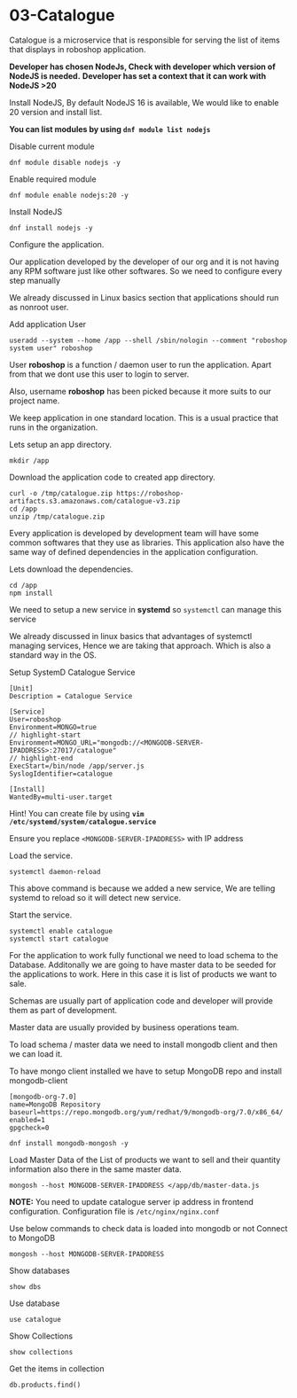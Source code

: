 
# 03-Catalogue

Catalogue is a microservice that is responsible for serving the list of items that displays in roboshop application.

**Developer has chosen NodeJs, Check with developer which version of NodeJS is needed.**
**Developer has set a context that it can work with NodeJS >20**

Install NodeJS, By default NodeJS 16 is available, We would like to enable 20 version and install list.

**You can list modules by using `dnf module list nodejs`**

Disable current module
```shell 
dnf module disable nodejs -y
```

Enable required module
```shell
dnf module enable nodejs:20 -y
```

Install NodeJS 
```shell 
dnf install nodejs -y
```

Configure the application.

Our application developed by the developer of our org and it is not having any RPM software just like other softwares. So we need to configure every step manually

We already discussed in Linux basics section that applications should run as nonroot user.

Add application User

```shell 
useradd --system --home /app --shell /sbin/nologin --comment "roboshop system user" roboshop
```

User **roboshop** is a function / daemon user to run the application. Apart from that we dont use this user to login to server.

Also, username **roboshop** has been picked because it more suits to our project name.

We keep application in one standard location. This is a usual practice that runs in the organization.

Lets setup an app directory. 

```shell
mkdir /app 
```

Download the application code to created app directory. 

```shell
curl -o /tmp/catalogue.zip https://roboshop-artifacts.s3.amazonaws.com/catalogue-v3.zip 
cd /app 
unzip /tmp/catalogue.zip
```

Every application is developed by development team will have some common softwares that they use as libraries. This application also have the same way of defined dependencies in the application configuration.

Lets download the dependencies. 

```shell 
cd /app 
npm install 
```

We need to setup a new service in **systemd** so `systemctl` can manage this service

We already discussed in linux basics that advantages of systemctl managing services, Hence we are taking that approach. Which is also a standard way in the OS. 


Setup SystemD Catalogue Service 

```unit file (systemd) title=/etc/systemd/system/catalogue.service
[Unit]
Description = Catalogue Service

[Service]
User=roboshop
Environment=MONGO=true
// highlight-start
Environment=MONGO_URL="mongodb://<MONGODB-SERVER-IPADDRESS>:27017/catalogue"
// highlight-end
ExecStart=/bin/node /app/server.js
SyslogIdentifier=catalogue

[Install]
WantedBy=multi-user.target
```

Hint! You can create file by using **`vim /etc/systemd/system/catalogue.service`**

Ensure you replace `<MONGODB-SERVER-IPADDRESS>` with IP address

Load the service.

```shell 
systemctl daemon-reload
```

This above command is because we added a new service, We are telling systemd to reload so it will detect new service.

Start the service.

```shell 
systemctl enable catalogue 
systemctl start catalogue
```

For the application to work fully functional we need to load schema to the Database. Additonally we are going to have master data to be seeded for the applications to work. Here in this case it is list of products we want to sale.


Schemas are usually part of application code and developer will provide them as part of development.

Master data are usually provided by business operations team.

To load schema / master data we need to install mongodb client and then we can load it.

To have mongo client installed we have to setup MongoDB repo and install mongodb-client  

``` shell title=/etc/yum.repos.d/mongo.repo
[mongodb-org-7.0]
name=MongoDB Repository
baseurl=https://repo.mongodb.org/yum/redhat/9/mongodb-org/7.0/x86_64/
enabled=1
gpgcheck=0
```

```shell 
dnf install mongodb-mongosh -y
```


Load Master Data of the List of products we want to sell and their quantity information also there in the same master data. 

```shell 
mongosh --host MONGODB-SERVER-IPADDRESS </app/db/master-data.js
```

**NOTE:**
You need to update catalogue server ip address in frontend configuration. 
Configuration file is `/etc/nginx/nginx.conf` 

Use below commands to check data is loaded into mongodb or not
Connect to MongoDB
```
mongosh --host MONGODB-SERVER-IPADDRESS
```

Show databases
```
show dbs
```

Use database
```
use catalogue
```

Show Collections
```
show collections
```

Get the items in collection
```
db.products.find()
```